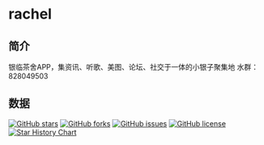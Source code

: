 # rachel


## 简介

银临茶舍APP，集资讯、听歌、美图、论坛、社交于一体的小银子聚集地
水群：828049503

## 数据

[![GitHub stars](https://img.shields.io/github/stars/masterQian/rachel.svg)](https://github.com/masterQian/rachel/stargazers)
[![GitHub forks](https://img.shields.io/github/forks/masterQian/rachel.svg)](https://github.com/masterQian/rachel/network)
[![GitHub issues](https://img.shields.io/github/issues/masterQian/rachel.svg)](https://github.com/masterQian/rachel/issues)
[![GitHub license](https://img.shields.io/github/license/masterQian/rachel.svg)](https://github.com/masterQian/rachel/blob/master/LICENSE)
[![Star History Chart](https://api.star-history.com/svg?repos=masterQian/rachel&type=Date)](https://star-history.com/#masterQian/rachel&Date)